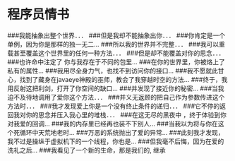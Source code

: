 # 程序员情书
###我能抽象出整个世界．．．
###但是我却不能抽象出你．．．
###你肯定是一个单例，因为你是那样的独一无二...
###所以我的世界并不完整．．．
###我可以重载甚至覆盖这个世界里的任何一种方法．．．
###但是却不能覆盖对你的思念．．．
###也许命中注定了 你与我存在于不同的包里…
###在你的世界里，你被烙上了私有的属性...
###我用尽全身力气，也找不到访问你的接口...
###我不愿就此甘心，找到了藏身在javaeye神殿的巫师，教会了我穿越时空的方法...
###终于，我用反射这把利剑，打开了你空间的缺口...
###并发现了接近你的秘密...
###当我迫不及待地调用了爱你这个方法．．．
###并义无返顾的把自己作为参数传进这个方法时．．．
###我才发现爱上你是一个没有终止条件的递归．．．
###它不停的返回我对你的思念并压入我心里的堆栈．．．
###在这无尽的黑夜中 ，终于体验到你对我爱的回调…
###我的内存里已经再也装不下别人...
###当我以为将与你在这个死循环中天荒地老时…
###万恶的系统抛出了爱的异常...
###此刻我才发现，我不过是操纵于虚拟机下的一个线程，你也是...
###但我毫不后悔，因为在爱的洗礼之后…
###我看见了一个新的生命，那是我们的, 继承
